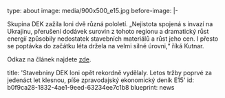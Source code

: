 type: about
image: media/900x500_e15.jpg
before-image: |-
  <p>Skupina DEK zažila loni dvě různá pololetí. „Nejistota spojená s invazí na Ukrajinu, přerušení dodávek surovin z tohoto regionu a dramatický růst energií způsobily nedostatek stavebních materiálů a růst jeho cen. I přesto se poptávka do začátku léta držela na velmi silné úrovni,“ říká Kutnar.<br>
  </p>
  <p>Odkaz na článek najdete <a href="https://www.e15.cz/byznys/reality-a-stavebnictvi/stavebniny-dek-loni-opet-rekordne-vydelaly-letos-trzby-poprve-za-jedenact-let-klesnou-1398804">zde</a>.<br>
  </p>
title: 'Stavebniny DEK loni opět rekordně vydělaly. Letos tržby poprvé za jedenáct let klesnou, píše zpravodajský ekonomický deník E15'
id: b0f9ca28-1832-4ae1-9eed-63234ee7c1b8
blueprint: news
